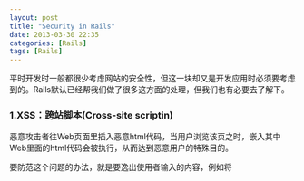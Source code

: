 ```yaml
---
layout: post
title: "Security in Rails"
date: 2013-03-30 22:35
categories: [Rails]
tags: [Rails]
---
```


平时开发时一般都很少考虑网站的安全性，但这一块却又是开发应用时必须要考虑到的。Rails默认已经帮我们做了很多这方面的处理，但我们也有必要去了解下。

### 1.XSS：跨站脚本(Cross-site scriptin)
恶意攻击者往Web页面里插入恶意html代码，当用户浏览该页之时，嵌入其中Web里面的html代码会被执行，从而达到恶意用户的特殊目的。

要防范这个问题的办法，就是要逸出使用者输入的内容，例如将
    <script>变成&lt;script&gt;

使它显示出来的时候不会让浏览器去执行。

Rails中预设将任何View中的字串，都做了HTML逸出。在老的Rails项目中经常会看到h(string)的写法(实际上就是html_escape())，它的作用就是对其进行专一替换。在Rails 3之后已经默认对其进行了处理，就不需要再添加h()。

如果你知道你写的代码是安全的, 不要逸出，你可以这样处理：

{% highlight bash %}
"<p>safe</p>".html_safe
或
raw("<p>safe</p>")
{% endhighlight %}

Rails中也提供了sanitize()来过滤逸出

### 2.CSRF：跨站请求伪造(Cross-site request forgery)
攻击者冒充他人利用他人的权限去执行网站上的操作。

要防范CSRF，首先要区分GET和POST的HTTP请求。所有的读取和查询操作都应该使用GET，而修改或删除的操作，则要使用POST、PUT或DELETE。

在表单中，Rails自动加入一个叫做authenticity_token的隐藏字段。这个字段的值是用户session的唯一键值key,是基于一个随机字符串被保存在session中。对于任何一个单独的 POST,PUT,DELETE请求，RAILS都将自动检查这个键值。这会保证每个请求都是由我们自己网站上的用户发出的，而不是由其他站点的伪装用户发出的。对于GET请求，这个token不会被检查，所以我们需要确认GET请求不会改变或者删除我们应用的数据。

此外Rails中通过protect_from_forgery(application_controller.rb)内建了一层CSRF防御，即所有的post请求都必须加上一个安全验证码。Layout中也有一段<%= csrf_meta_tags %>是给JavaScript读取验证码用的。

如果POST请求没有带争取的验证码，Rails就会丢出一个ActionController:InvalidAuthenticityToken的错误.

### 3.SQL注入
SQL注入，就是通过把SQL命令插入到Web表单递交或输入域名或页面请求的查询字符串，最终达到欺骗服务器执行恶意的SQL命令。

那Rails中一般在什么情况下会出现SQL注入的漏洞呢。如果你写出了类似这样的代码，你就需要特别当心了

{% highlight ruby %}
Project.where("name = '#{params[:name]}'")
{% endhighlight %}

那么攻击者只要输入：
{% highlight sql %}
x'; DROP TABLE users; --
{% endhighlight %}

这样执行的SQL就会变成(users表就在不知不觉中被人恶意删除了...)：
{% highlight sql %}
SELECT * FROM projects WHERE name = 'x'; DROP TABLE users; --’
{% endhighlight %}

那如何去避免呢？抵挡SQL注入的正确方法是：绝对不要用Ruby的#{...}机制直接把字符窜直接插入到SQL语句中，而应该用Rails提供的变量绑定工具。Rails ActiveRecord的where方法中使用Hash或Array就会自动帮你做逸出处理,比如刚才的那个查询可以这么写：

{% highlight ruby %}
Project.where("name = ?", params[:name])
或
Project.where(:name => params[:name])
{% endhighlight %}

将查询变成模型对象，这样也可以避免SQL注入。
{% highlight ruby %}
Project.find_by_name(params[:name])
{% endhighlight %}

当然有人有疑问，前阵子爆出的[Rails SQL注入漏洞](http://www.csdn.net/article/2013-01-06/2813449-rails-sql-injection-facts)，问题就是出在find_by_xxx上，那是有一定的前提条件的，具体请看[这里](http://www.csdn.net/article/2013-01-06/2813449-rails-sql-injection-facts).

### 4.Mass-assignment
相信这个问题很多人都曾听说过，[github也曾因此被hack过](http://www.2cto.com/Article/201203/122344.html)。
> 如果不做一些预防措施，Modle.new(params[:model])允许攻击者设置任何数据库字段的值。

假设在注册时用户传上来的参数是这样的：
{% highlight ruby %}
params[:user] #=> {:name => “ow3ned”, :admin => true}
{% endhighlight %}

这样会把这个用户置为一个admin用户，这是一个挺危险的处理。
如果Modle中包含一些敏感属性，例如admin是判断是否为管理员的Boolean，它不应该让使用者进行修改。这时我们就必须用attr_protected(黑名单)或attr_accessible(白名单)来保护这些属性。

Rails如今默认设置了一个空的白名单，具体可以参看：
{% highlight ruby %}
#application.rb
# Enforce whitelist mode for mass assignment.
# This will create an empty whitelist of attributes available for mass-assignment for all models
# in your app. As such, your models will need to explicitly whitelist or blacklist accessible
# parameters by using an attr_accessible or attr_protected declaration.
config.active_record.whitelist_attributes = true
{% endhighlight %}

自定义白名单,这样你就只能对user中的name就行赋值
{% highlight ruby %}
class User < ActiveRecord::Base
  attr_accessible :name
end
{% endhighlight %}

那些被保护的属性如果要赋值，就必须手动处理，而且通常会在不同的Controller中，例如只会出现在后台管理中：
{% highlight ruby %}
params[:user] #=> {:name => "ow3ned", :admin => true}
@user = User.new(params[:user])
@user.admin #=> false # not mass-assigned
@user.admin = true
@user.admin #=> true
{% endhighlight %}

也可以看看DHH和wycats给出的方法：

* DHH:[https://gist.github.com/dhh/1975644](https://gist.github.com/dhh/1975644)
* wycats:[https://gist.github.com/wycats/1974187](https://gist.github.com/wycats/1974187)

### 5.不要相信ID参数
{% highlight ruby %}
def show
  @order = Order.find(params[:id], :conditions => ["user_id = ?", params[:user_id]])
rescue
  redirect_to :action => "index"
end
{% endhighlight %}

更好的办法是基于集合的查找方法。比如说user和order之间存在一对多的关联，代码可改为：
{% highlight ruby %}
def show
  @order = current_user.orders.find(params[:id])
rescue
  redirect_to :action => "index"
end
{% endhighlight %}


### 6.不要暴露controller中的方法
控制器中多有的public方法都是可以被浏览器调用到的action，除此之外的任何方法都应该是protected或private的.

#### 参考：
* http://ihower.tw/rails3/security.html
* http://guides.rubyonrails.org/security.html
* http://blog.sina.com.cn/s/blog_8184e033010156nd.html
* http://www.cnblogs.com/siqi/archive/2012/11/19/2777224.html
* http://railscasts.com/episodes/178-seven-security-tips
* http://railscasts.com/episodes/204-xss-protection-in-rails-3
* http://sunfengcheng.iteye.com/blog/232636
* http://www.csdn.net/article/2013-01-06/2813449-rails-sql-injection-facts
